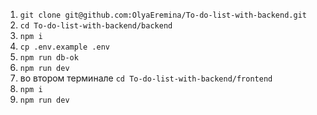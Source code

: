 1. `git clone git@github.com:OlyaEremina/To-do-list-with-backend.git`
2. `cd To-do-list-with-backend/backend`
3. `npm i`
4. `cp .env.example .env`
5. `npm run db-ok`
6. `npm run dev`
8. во втором терминале `cd To-do-list-with-backend/frontend`
9. `npm i`
10. `npm run dev`
